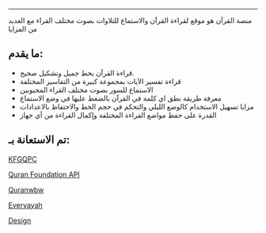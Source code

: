 ---

منصة القرآن هو موقع لقراءة القرآن والاستماع للتلاوات بصوت مختلف القراء مع العديد من المزايا

## ما يقدم:

- قراءة القرآن بخط جميل وتشكيل صحيح.
- قراءة تفسير الآيات بمجموعة كبيرة من التفاسير المختلفة
- الاستماع للسور بصوت مختلف القراء المحبوبين
- معرفة طريقة نطق اي كلمة في القرآن بالضغط عليها في وضع الاستماع
- مزايا تسهيل الاستخدام كالوضع الليلي والتحكم في حجم الخط والاحتفاظ بالاعدادات
- القدرة على حفظ مواضع القراءة المختلفة وإكمال القراءة من أي جهاز

## تم الاستعانة بـ:

[KFGQPC](https://qurancomplex.gov.sa/techquran/dev/)

[Quran Foundation API](https://api-docs.quran.com/docs/quran.com_versioned/info)

[Quranwbw](https://quranwbw.com/)

[Everyayah](https://everyayah.com/)

[Design](https://dribbble.com/shots/22213665-Quran-Reading-Website)
